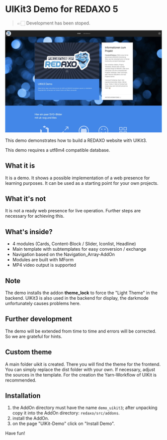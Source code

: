 # UIKit3 Demo for REDAXO 5

> 👉🏻 Development has been stoped.
 

![Screenshot](https://github.com/FriendsOfREDAXO/demo_uikit3/blob/assets/screen.jpg?raw=true)

This demo demonstrates how to build a REDAXO website with UIKit3. 

This demo requires a utf8m4 compatible database. 

## What it is

It is a demo. It shows a possible implementation of a web presence for learning purposes. It can be used as a starting point for your own projects. 

## What it's not

It is not a ready web presence for live operation. Further steps are necessary for achieving this.  

## What's inside? 

- 4 modules (Cards, Content-Block / Slider, Iconlist, Headline) 
- Main template with subtemplates for easy conversion / exchange
- Navigation based on the Navigation_Array-AddOn
- Modules are built with MForm
- MP4 video output is supported

## Note

The demo installs the addon **theme_lock** to force the "Light Theme" in the backend. UIKit3 is also used in the backend for display, the darkmode unfortunately causes problems here.  

## Further development

The demo will be extended from time to time and errors will be corrected. So we are grateful for hints.

## Custom theme

A main folder uikit is created. There you will find the theme for the frontend. 
You can simply replace the dist folder with your own. 
If necessary, adjust the sources in the template. 
For the creation the Yarn-Workflow of UIKit is recommended. 

## Installation

1. the AddOn directory must have the name `demo_uikit3`; after unpacking copy it into the AddOn directory: `redaxo/src/addons`.
2. install the AddOn.
3. on the page "UIKit-Demo" click on "Install Demo".

Have fun!
